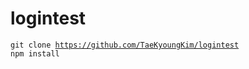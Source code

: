 # logintest 

<code>git clone https://github.com/TaeKyoungKim/logintest </code>
<code>npm install </code>

